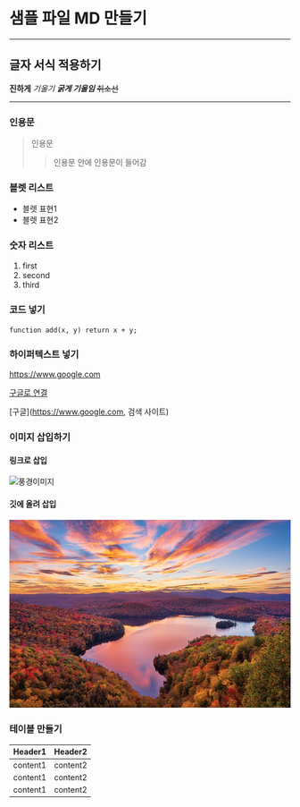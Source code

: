 # 샘플 파일 MD 만들기

---

## 글자 서식 적용하기
**진하게**
*기울기*
***굵게 기울임***
~~취소선~~

---

### 인용문
> 인용문
>> 인용문 안에 인용문이 들어감


### 블렛 리스트
- 블렛 표현1
- 블렛 표현2

### 숫자 리스트
1. first
2. second
3. third


### 코드 넣기
`function add(x, y) return x + y;`

### 하이퍼텍스트 넣기
https://www.google.com

[구글로 연결](https://www.google.com)

[구글](https://www.google.com, 검색 사이트)

### 이미지 삽입하기
#### 링크로 삽입
![풍경이미지](https://img.freepik.com/premium-photo/scenic-view-lake-against-blue-sky_1048944-17064539.jpg?w=740)

#### 깃에 올려 삽입
![landscape](./img/landscape.jpg)


### 테이블 만들기
|Header1|Header2|
|:--:|:--|
|content1|content2|
|content1|content2|
|content1|content2|



